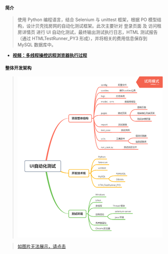 #### 简介

> 使用 Python 编程语言，结合 Selenium 与 unittest 框架，根据 PO 模型结构，设计贝壳找房网的自动化测试框架。此次主要针对 登录页面 及 访问租房详情页 进行 UI 自动化测试，最终输出测试执行日志，HTML 测试报告（通过 HTMLTestRunner_PY3 形成），并将相关的费用信息保存到 MySQL 数据库中。

- **[视频：多线程操控远程浏览器执行过程](https://www.bilibili.com/video/BV1S5411x7M2/)**



#### 整体开发架构

> ![image](https://github.com/Leofighting/beike_UI_autotest/blob/master/utils/01.png)

> [如图片无法展示，请点击](https://mubu.com/doc/ogGgxxTAX0)
